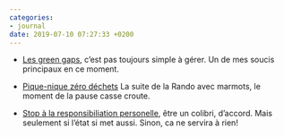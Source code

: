 ```yaml
---
categories:
- journal
date: 2019-07-10 07:27:33 +0200
---
```



- [Les green gaps](http://www.marjoliemaman.com/2019/07/04/mon-autocensure/), c’est pas toujours simple à gérer. Un de mes soucis principaux en ce moment.

- [Pique-nique zéro déchets](https://www.jedeviensecolo.fr/pique-nique-zero-dechet/) La suite de la Rando avec marmots, le moment de la pause casse croute.

- [Stop à la responsibiliation personelle](https://www.larevolutiondestortues.fr/petits-gestes-surresponsabilisation-individuelle/), être un colibri, d’accord. Mais seulement si l’état si met aussi. Sinon, ca ne servira à rien!

